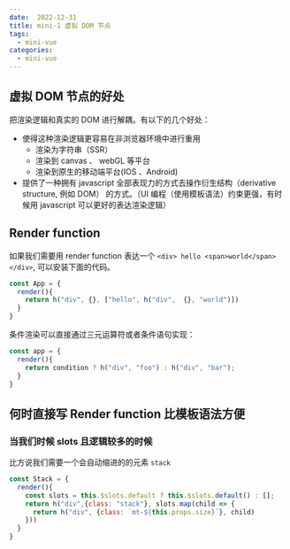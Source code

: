 ```yaml
---
date:  2022-12-31
title: mini-1 虚拟 DOM 节点
tags: 
  - mini-vue
categories:
  - mini-vue
---
```


## 虚拟 DOM 节点的好处
把渲染逻辑和真实的 DOM 进行解耦。有以下的几个好处：
- 使得这种渲染逻辑更容易在非浏览器环境中进行重用
  - 渲染为字符串（SSR）
  - 渲染到 canvas 、 webGL 等平台
  - 渲染到原生的移动端平台(IOS 、Android)
- 提供了一种拥有 javascript 全部表现力的方式去操作衍生结构（derivative structure, 例如 DOM） 的方式。（UI 编程（使用模板语法）约束更强，有时候用 javascript 可以更好的表达渲染逻辑）

## Render function
如果我们需要用 render function 表达一个 `<div> hello <span>world</span></div>`, 可以安装下面的代码。
```js
const App = {
  render(){
    return h("div", {}, ["hello", h("div",  {}, "world")])
  }
}
```

条件渲染可以直接通过三元运算符或者条件语句实现：
```js
const app = {
  render(){
    return condition ? h("div", "foo") : h("div", "bar");
  }
}
```

## 何时直接写 Render function 比模板语法方便
### 当我们时候 slots 且逻辑较多的时候
比方说我们需要一个会自动缩进的的元素 `stack`

```js
const Stack = {
  render(){
    const slots = this.$slots.default ? this.$slots.default() : [];
    return h("div",{class: "stack"}, slots.map(child => {
      return h("div", {class: `mt-${this.props.size}`}, child)
    }))
  }
}
```